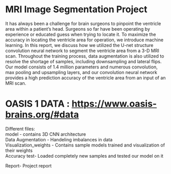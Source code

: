 # MRI Image Segmentation Project

It has always been a challenge for brain surgeons to pinpoint the ventricle area within a patient’s head.
Surgeons so far have been operating by experience or educated guess when trying to locate it. To
maximize the accuracy in locating the ventricle area for operation, we introduce machine learning. In this
report, we discuss how we utilized the U-net structure convolution neural network to segment the
ventricle area from a 3-D MRI scan. Throughout the training process, data augmentation is also utilized to
resolve the shortage of samples, including downsampling and lateral flips. Our model consists of 1.4
million parameters and numerous convolution, max pooling and upsampling layers, and our convolution
neural network provides a high prediction accuracy of the ventricle area from an input of an MRI scan.

# OASIS 1 DATA : https://www.oasis-brains.org/#data

Different files:<br>
model -  contains 3D CNN architecture<br>
Data Augmentation -  Handeling imbalances in data<br>
Visualization_weights - Contains sample models trained and visualization of their weights<br>
Accuracy test- Loaded completely new samples and tested our model on it<br>
 
Report- Project report 

